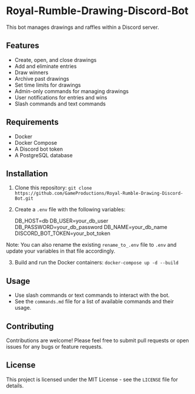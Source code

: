 # Royal-Rumble-Drawing-Discord-Bot

This bot manages drawings and raffles within a Discord server.

## Features

* Create, open, and close drawings
* Add and eliminate entries
* Draw winners
* Archive past drawings
* Set time limits for drawings
* Admin-only commands for managing drawings
* User notifications for entries and wins
* Slash commands and text commands

## Requirements

* Docker
* Docker Compose
* A Discord bot token
* A PostgreSQL database

## Installation

1. Clone this repository: `git clone https://github.com/GameProductions/Royal-Rumble-Drawing-Discord-Bot.git`
2. Create a `.env` file with the following variables:

    DB_HOST=db
    DB_USER=your_db_user
    DB_PASSWORD=your_db_password
    DB_NAME=your_db_name
    DISCORD_BOT_TOKEN=your_bot_token

Note: You can also rename the existing `rename_to_.env` file to `.env` and update your variables in that file accordingly.

3. Build and run the Docker containers: `docker-compose up -d --build`

## Usage

* Use slash commands or text commands to interact with the bot.
* See the `commands.md` file for a list of available commands and their usage.

## Contributing

Contributions are welcome! Please feel free to submit pull requests or open issues for any bugs or feature requests.

## License

This project is licensed under the MIT License - see the `LICENSE` file for details.